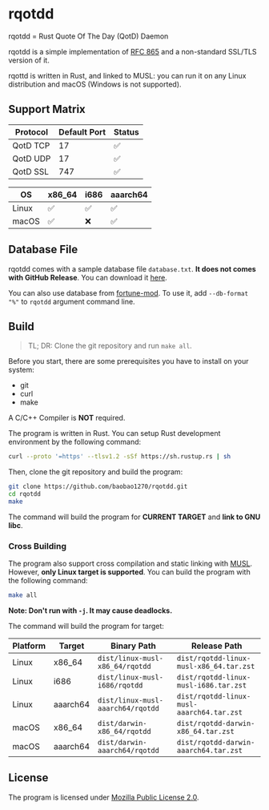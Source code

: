 # rqotdd

rqotdd = Rust Quote Of The Day (QotD) Daemon

rqotdd is a simple implementation of [RFC 865](https://tools.ietf.org/html/rfc865) and a non-standard SSL/TLS version of it.

rqottd is written in Rust, and linked to MUSL: you can run it on any Linux distribution and macOS (Windows is not supported).

## Support Matrix
| Protocol | Default Port | Status    |
| -------- | ------------ | --------- |
| QotD TCP | 17           | ✅        |
| QotD UDP | 17           | ✅        |
| QotD SSL | 747          | ✅        |

| OS       | x86_64 | i686 | aaarch64 |
| -------- | ------ | ---- | -------- |
| Linux    | ✅     | ✅   | ✅       |
| macOS    | ✅     | ❌   | ✅       |

## Database File
rqotdd comes with a sample database file `database.txt`. **It does not comes with GitHub Release**. You can download it [here](https://github.com/baobao1270/rqotdd/blob/main/database.txt).

You can also use database from [fortune-mod](https://github.com/shlomif/fortune-mod/blob/master/fortune-mod/datfiles). To use it, add `--db-format "%"` to `rqotdd` argument command line.

## Build
 > TL; DR: Clone the git repository and run `make all`.

Before you start, there are some prerequisites you have to install on your system:
 - git
 - curl
 - make

A C/C++ Compiler is **NOT** required.

The program is written in Rust. You can setup Rust development environment by the following command:
```bash
curl --proto '=https' --tlsv1.2 -sSf https://sh.rustup.rs | sh
```

Then, clone the git repository and build the program:
```bash
git clone https://github.com/baobao1270/rqotdd.git
cd rqotdd
make
```

The command will build the program for **CURRENT TARGET** and **link to GNU libc**.

### Cross Building
The program also support cross compilation and static linking with [MUSL](https://musl.cc/). However, **only Linux target is supported**. You can build the program with the following command:
```bash
make all
```

**Note: Don't run with `-j`. It may cause deadlocks.**

The command will build the program for target:

| Platform | Target   | Binary Path                       | Release Path                              |
| -------- | -------- | --------------------------------- | ----------------------------------------- |
| Linux    | x86_64   | `dist/linux-musl-x86_64/rqotdd`   | `dist/rqotdd-linux-musl-x86_64.tar.zst`   |
| Linux    | i686     | `dist/linux-musl-i686/rqotdd`     | `dist/rqotdd-linux-musl-i686.tar.zst`     |
| Linux    | aaarch64 | `dist/linux-musl-aaarch64/rqotdd` | `dist/rqotdd-linux-musl-aaarch64.tar.zst` |
| macOS    | x86_64   | `dist/darwin-x86_64/rqotdd`       | `dist/rqotdd-darwin-x86_64.tar.zst`       |
| macOS    | aaarch64 | `dist/darwin-aaarch64/rqotdd`     | `dist/rqotdd-darwin-aaarch64.tar.zst`     |

## License
The program is licensed under [Mozilla Public License 2.0](LICENSE).
